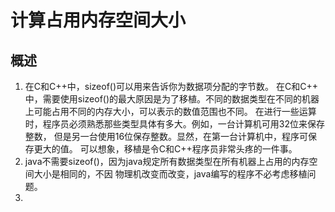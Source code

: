 # 计算占用内存空间大小

## 概述

1. 在C和C++中，sizeof()可以用来告诉你为数据项分配的字节数。
在C和C++ 中，需要使用sizeof()的最大原因是为了移植。不同的数据类型在不同的机器上可能占用不同的内存大小，可以表示的数值范围也不同。
在进行一些运算时，程序员必须熟悉那些类型具体有多大。例如，一台计算机可用32位来保存整数，
但是另一台使用16位保存整数。显然，在第一台计算机中，程序可保存更大的值。
可以想象，移植是令C和C++程序员非常头疼的一件事。
2. java不需要sizeof()，因为java规定所有数据类型在所有机器上占用的内存空间大小是相同的，不因
物理机改变而改变，java编写的程序不必考虑移植问题。
3. 